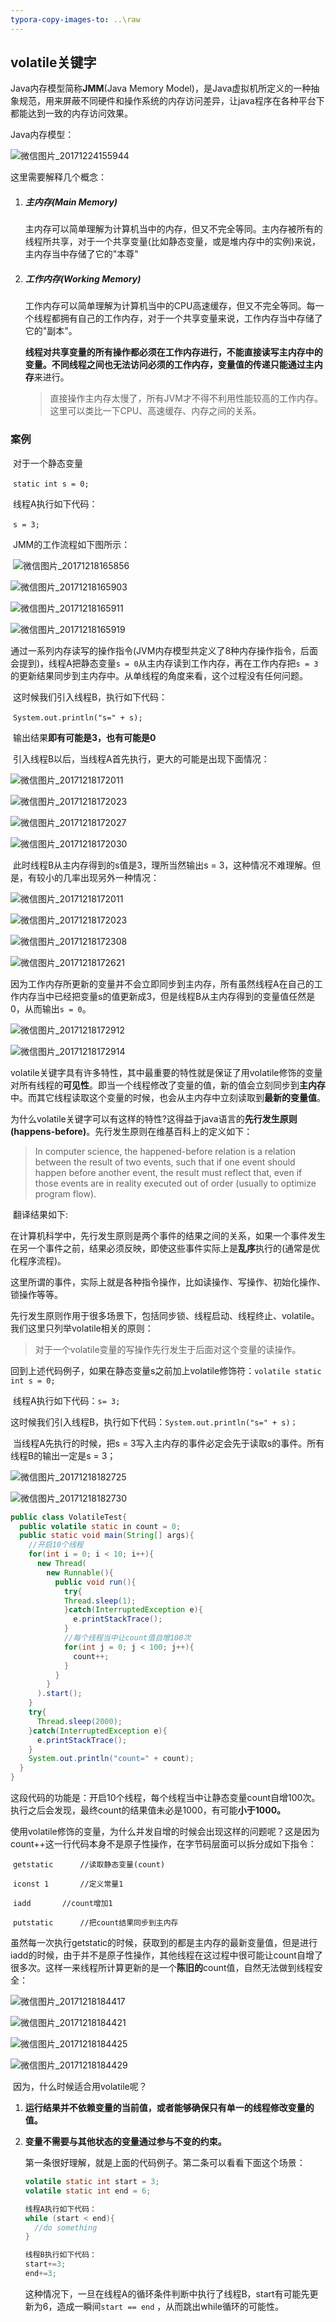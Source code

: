 ```yaml
---
typora-copy-images-to: ..\raw
---
```


## volatile关键字

Java内存模型简称**JMM**(Java Memory Model)，是Java虚拟机所定义的一种抽象规范，用来屏蔽不同硬件和操作系统的内存访问差异，让java程序在各种平台下都能达到一致的内存访问效果。



Java内存模型：

![微信图片_20171224155944](../raw/微信图片_20171224155944.jpg)

这里需要解释几个概念：

1. ##### 主内存(Main Memory)

   主内存可以简单理解为计算机当中的内存，但又不完全等同。主内存被所有的线程所共享，对于一个共享变量(比如静态变量，或是堆内存中的实例)来说，主内存当中存储了它的"本尊"

2. ##### 工作内存(Working Memory)

   工作内存可以简单理解为计算机当中的CPU高速缓存，但又不完全等同。每一个线程都拥有自己的工作内存，对于一个共享变量来说，工作内存当中存储了它的"副本"。

   **线程对共享变量的所有操作都必须在工作内存进行，不能直接读写主内存中的变量。**不同线程之间也无法访问必须的工作内存，变量值的传递只能通过**主内存**来进行。

   > 直接操作主内存太慢了，所有JVM才不得不利用性能较高的工作内存。这里可以类比一下CPU、高速缓存、内存之间的关系。


### 案例

​	对于一个静态变量

​	`static int s = 0;`

​	线程A执行如下代码：

​	`s = 3;`

​	JMM的工作流程如下图所示：

​		![微信图片_20171218165856](C:\Users\zhangjiachen\Pictures\微信图片_20171218165856.png) 

![微信图片_20171218165903](C:\Users\zhangjiachen\Pictures\微信图片_20171218165903.png)

![微信图片_20171218165911](C:\Users\zhangjiachen\Pictures\微信图片_20171218165911.png)

![微信图片_20171218165919](C:\Users\zhangjiachen\Pictures\微信图片_20171218165919.png)

​	通过一系列内存读写的操作指令(JVM内存模型共定义了8种内存操作指令，后面会提到)，线程A把静态变量`s = 0`从主内存读到工作内存，再在工作内存把`s = 3`的更新结果同步到主内存中。从单线程的角度来看，这个过程没有任何问题。

​	这时候我们引入线程B，执行如下代码：

​	`System.out.println("s=" + s);`

​	输出结果**即有可能是3，也有可能是0**

​	引入线程B以后，当线程A首先执行，更大的可能是出现下面情况：

![微信图片_20171218172011](C:\Users\zhangjiachen\Pictures\微信图片_20171218172011.png)

![微信图片_20171218172023](C:\Users\zhangjiachen\Pictures\微信图片_20171218172023.jpg)

![微信图片_20171218172027](C:\Users\zhangjiachen\Pictures\微信图片_20171218172027.jpg)

![微信图片_20171218172030](C:\Users\zhangjiachen\Pictures\微信图片_20171218172030.jpg)

​	此时线程B从主内存得到的s值是3，理所当然输出s = 3，这种情况不难理解。但是，有较小的几率出现另外一种情况：

![微信图片_20171218172011](C:\Users\zhangjiachen\Pictures\微信图片_20171218172011.png)

![微信图片_20171218172023](C:\Users\zhangjiachen\Pictures\微信图片_20171218172023.jpg)

![微信图片_20171218172308](C:\Users\zhangjiachen\Pictures\微信图片_20171218172308.jpg)

![微信图片_20171218172621](C:\Users\zhangjiachen\Pictures\微信图片_20171218172621.jpg)

​	因为工作内存所更新的变量并不会立即同步到主内存，所有虽然线程A在自己的工作内存当中已经把变量s的值更新成3，但是线程B从主内存得到的变量值任然是0，从而输出`s = 0`。

![微信图片_20171218172912](C:\Users\zhangjiachen\Pictures\微信图片_20171218172912.jpg)

![微信图片_20171218172914](C:\Users\zhangjiachen\Pictures\微信图片_20171218172914.jpg)

​	volatile关键字具有许多特性，其中最重要的特性就是保证了用volatile修饰的变量对所有线程的**可见性**。即当一个线程修改了变量的值，新的值会立刻同步到**主内存**中。而其它线程读取这个变量的时候，也会从主内存中立刻读取到**最新的变量值**。

​	为什么volatile关键字可以有这样的特性?这得益于java语言的**先行发生原则(happens-before)**。先行发生原则在维基百科上的定义如下：

> In computer science, the happened-before relation is a relation between the result of two events, such that if one event should happen before another event, the result must reflect that, even if those events are in reality executed out of order (usually to optimize program flow). 

​	翻译结果如下:

​	在计算机科学中，先行发生原则是两个事件的结果之间的关系，如果一个事件发生在另一个事件之前，结果必须反映，即使这些事件实际上是**乱序**执行的(通常是优化程序流程)。

​	这里所谓的事件，实际上就是各种指令操作，比如读操作、写操作、初始化操作、锁操作等等。

​	先行发生原则作用于很多场景下，包括同步锁、线程启动、线程终止、volatile。我们这里只列举volatile相关的原则：

> 对于一个volatile变量的写操作先行发生于后面对这个变量的读操作。

​	回到上述代码例子，如果在静态变量s之前加上volatile修饰符：`volatile static int s = 0;`

​	线程A执行如下代码：`s= 3;`

​	这时候我们引入线程B，执行如下代码：`System.out.println("s=" + s)；`

​	当线程A先执行的时候，把s = 3写入主内存的事件必定会先于读取s的事件。所有线程B的输出一定是s = 3；

![微信图片_20171218182725](C:\Users\zhangjiachen\Pictures\微信图片_20171218182725.jpg)

![微信图片_20171218182730](C:\Users\zhangjiachen\Pictures\微信图片_20171218182730.jpg)

```java
public class VolatileTest{
  public volatile static in count = 0;
  public static void main(String[] args){
    //开启10个线程
    for(int i = 0; i < 10; i++){
      new Thread(
        new Runnable(){
          public void run(){
            try{
			Thread.sleep(1);
            }catch(InterruptedException e){
              e.printStackTrace();
            }
            //每个线程当中让count值自增100次
            for(int j = 0; j < 100; j++){
              count++;
            }
          }
        }
      ).start();
    }
    try{
      Thread.sleep(2000);
    }catch(InterruptedException e){
      e.printStackTrace();
    }
    System.out.println("count=" + count);
  }
}
```

​	这段代码的功能是：开启10个线程，每个线程当中让静态变量count自增100次。执行之后会发现，最终count的结果值未必是1000，有可能**小于1000。**

​	使用volatile修饰的变量，为什么并发自增的时候会出现这样的问题呢？这是因为count++这一行代码本身不是原子性操作，在字节码层面可以拆分成如下指令：

​	`getstatic		//读取静态变量(count)	`

​	`iconst 1		//定义常量1`							

​	`iadd		//count增加1`	

​	`putstatic		//把count结果同步到主内存`		

​	虽然每一次执行getstatic的时候，获取到的都是主内存的最新变量值，但是进行iadd的时候，由于并不是原子性操作，其他线程在这过程中很可能让count自增了很多次。这样一来线程所计算更新的是一个**陈旧的**count值，自然无法做到线程安全：

![微信图片_20171218184417](C:\Users\zhangjiachen\Pictures\微信图片_20171218184417.jpg)

![微信图片_20171218184421](C:\Users\zhangjiachen\Pictures\微信图片_20171218184421.jpg)

![微信图片_20171218184425](C:\Users\zhangjiachen\Pictures\微信图片_20171218184425.jpg)

![微信图片_20171218184429](C:\Users\zhangjiachen\Pictures\微信图片_20171218184429.jpg)

​	因为，什么时候适合用volatile呢？

1. **运行结果并不依赖变量的当前值，或者能够确保只有单一的线程修改变量的值。**

2. **变量不需要与其他状态的变量通过参与不变的约束。**

   第一条很好理解，就是上面的代码例子。第二条可以看看下面这个场景：

   ```java
   volatile static int start = 3;
   volatile static int end = 6;

   线程A执行如下代码：
   while (start < end){
     //do something
   }

   线程B执行如下代码：
   start+=3;
   end+=3;
   ```

   这种情况下，一旦在线程A的循环条件判断中执行了线程B，start有可能先更新为6，造成一瞬间`start == end` ，从而跳出while循环的可能性。

   ​
